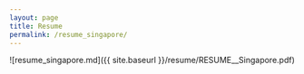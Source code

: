 ```yaml
---
layout: page
title: Resume
permalink: /resume_singapore/
---
```


![resume_singapore.md]({{ site.baseurl }}/resume/RESUME__Singapore.pdf)

